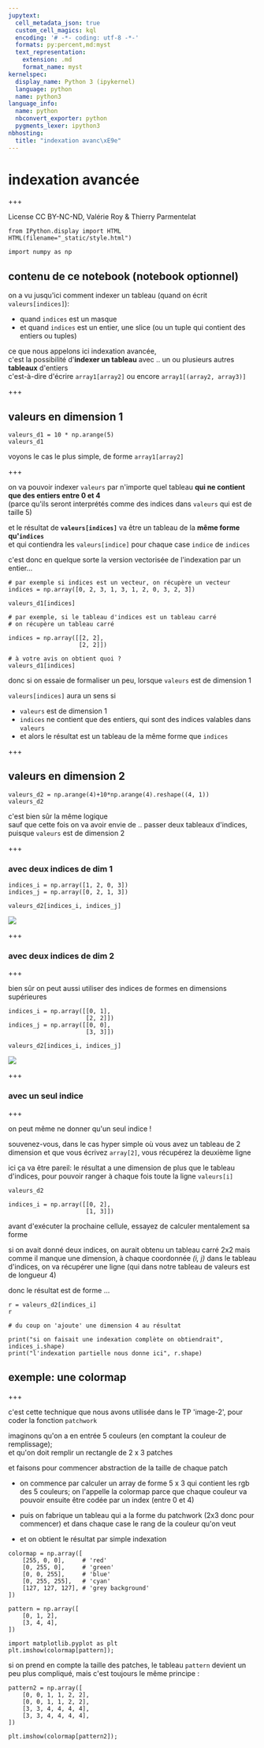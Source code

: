```yaml
---
jupytext:
  cell_metadata_json: true
  custom_cell_magics: kql
  encoding: '# -*- coding: utf-8 -*-'
  formats: py:percent,md:myst
  text_representation:
    extension: .md
    format_name: myst
kernelspec:
  display_name: Python 3 (ipykernel)
  language: python
  name: python3
language_info:
  name: python
  nbconvert_exporter: python
  pygments_lexer: ipython3
nbhosting:
  title: "indexation avanc\xE9e"
---
```


# indexation avancée

+++

License CC BY-NC-ND, Valérie Roy & Thierry Parmentelat

```{code-cell} ipython3
from IPython.display import HTML
HTML(filename="_static/style.html")
```

```{code-cell} ipython3
import numpy as np
```

## contenu de ce notebook (notebook optionnel)

on a vu jusqu'ici comment indexer un tableau (quand on écrit `valeurs[indices]`):

* quand `indices` est un masque
* et quand `indices` est un entier, une slice (ou un tuple qui contient des entiers ou tuples)

ce que nous appelons ici indexation avancée,  
c'est la possibilité d'**indexer un tableau** avec .. un ou plusieurs autres **tableaux** d'entiers  
c'est-à-dire d'écrire `array1[array2]` ou encore `array1[(array2, array3)]`

+++

## valeurs en dimension 1

```{code-cell} ipython3
valeurs_d1 = 10 * np.arange(5)
valeurs_d1
```

voyons le cas le plus simple, de forme `array1[array2]`

+++

on va pouvoir indexer `valeurs` par n'importe quel tableau **qui ne contient que des entiers entre 0 et 4**  
(parce qu'ils seront interprétés comme des indices dans `valeurs` qui est de taille 5)

et le résultat de **`valeurs[indices]`** va être un tableau de la **même forme qu'`indices`**  
et qui contiendra les `valeurs[indice]` pour chaque case `indice` de `indices`

c'est donc en quelque sorte la version vectorisée de l'indexation par un entier...

```{code-cell} ipython3
# par exemple si indices est un vecteur, on récupère un vecteur
indices = np.array([0, 2, 3, 1, 3, 1, 2, 0, 3, 2, 3])

valeurs_d1[indices]
```

```{code-cell} ipython3
# par exemple, si le tableau d'indices est un tableau carré
# on récupère un tableau carré

indices = np.array([[2, 2],
                    [2, 2]])

# à votre avis on obtient quoi ?
valeurs_d1[indices]
```

donc si on essaie de formaliser un peu, lorsque `valeurs` est de dimension 1

`valeurs[indices]` aura un sens si

* `valeurs` est de dimension 1
* `indices` ne contient que des entiers, qui sont des indices valables dans `valeurs`
* et alors le résultat est un tableau de la même forme que `indices`

+++

## valeurs en dimension 2

```{code-cell} ipython3
valeurs_d2 = np.arange(4)+10*np.arange(4).reshape((4, 1))
valeurs_d2
```

c'est bien sûr la même logique  
sauf que cette fois on va avoir envie de .. passer deux tableaux d'indices, puisque `valeurs` est de dimension 2

+++

### avec deux indices de dim 1

```{code-cell} ipython3
indices_i = np.array([1, 2, 0, 3])
indices_j = np.array([0, 2, 1, 3])
```

```{code-cell} ipython3
valeurs_d2[indices_i, indices_j]
```

![](media/array-by-arrays-1.svg)

+++

### avec deux indices de dim 2

+++

bien sûr on peut aussi utiliser des indices de formes en dimensions supérieures

```{code-cell} ipython3
indices_i = np.array([[0, 1],
                      [2, 2]])
indices_j = np.array([[0, 0],
                      [3, 3]])
```

```{code-cell} ipython3
valeurs_d2[indices_i, indices_j]
```

![](media/array-by-arrays-2.svg)

+++

### avec un seul indice

+++

on peut même ne donner qu'un seul indice !

souvenez-vous, dans le cas hyper simple où vous avez un tableau de 2 dimension et que vous écrivez `array[2]`, vous récupérez la deuxième ligne

ici ça va être pareil: le résultat a une dimension de plus que le tableau d'indices, pour pouvoir ranger à chaque fois toute la ligne `valeurs[i]`

```{code-cell} ipython3
valeurs_d2
```

```{code-cell} ipython3
indices_i = np.array([[0, 2],
                      [1, 3]])
```

avant d'exécuter la prochaine cellule, essayez de calculer mentalement sa forme

si on avait donné deux indices, on aurait obtenu un tableau carré 2x2
mais comme il manque une dimension, à chaque coordonnée *(i, j)* dans le tableau d'indices, on va récupérer une ligne   (qui dans notre tableau de valeurs est de longueur 4)

donc le résultat est de forme ...

```{code-cell} ipython3
r = valeurs_d2[indices_i]
r
```

```{code-cell} ipython3
# du coup on 'ajoute' une dimension 4 au résultat

print("si on faisait une indexation complète on obtiendrait", indices_i.shape)
print("l'indexation partielle nous donne ici", r.shape)
```

## exemple: une colormap

+++

c'est cette technique que nous avons utilisée dans le TP 'image-2', pour coder la fonction `patchwork`

imaginons qu'on a en entrée 5 couleurs (en comptant la couleur de remplissage);  
et qu'on doit remplir un rectangle de 2 x 3 patches

et faisons pour commencer abstraction de la taille de chaque patch

* on commence par calculer un array de forme 5 x 3 qui contient les rgb des 5 couleurs;
  on l'appelle la colormap parce que chaque couleur va pouvoir
  ensuite être codée par un index (entre 0 et 4)

* puis on fabrique un tableau qui a la forme du patchwork (2x3 donc pour commencer)
  et dans chaque case le rang de la couleur qu'on veut

* et on obtient le résultat par simple indexation

```{code-cell} ipython3
colormap = np.array([
    [255, 0, 0],     # 'red'
    [0, 255, 0],     # 'green'
    [0, 0, 255],     # 'blue'
    [0, 255, 255],   # 'cyan'
    [127, 127, 127], # 'grey background'
])
```

```{code-cell} ipython3
pattern = np.array([
    [0, 1, 2],
    [3, 4, 4],
])
```

```{code-cell} ipython3
import matplotlib.pyplot as plt
plt.imshow(colormap[pattern]);
```

si on prend en compte la taille des patches, le tableau `pattern` devient un peu plus compliqué, mais c'est toujours le même principe :

```{code-cell} ipython3
pattern2 = np.array([
    [0, 0, 1, 1, 2, 2],
    [0, 0, 1, 1, 2, 2],
    [3, 3, 4, 4, 4, 4],
    [3, 3, 4, 4, 4, 4],
])
```

```{code-cell} ipython3
plt.imshow(colormap[pattern2]);
```
